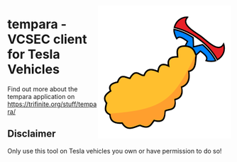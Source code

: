 <a href="https://trifinite.org/stuff/tempara/" target="_blank"><img align="right" src="/images/tempara_logo.png"/></a>

# tempara - VCSEC client for Tesla Vehicles

Find out more about the tempara application on https://trifinite.org/stuff/tempara/ 

## Disclaimer
Only use this tool on Tesla vehicles you own or have permission to do so!
